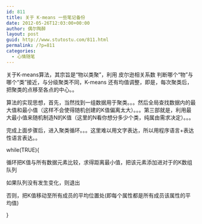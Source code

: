 ```yaml
---
id: 811
title: 关于 K-means 一些笔记备份
date: 2012-05-26T12:03:00+00:00
author: 偶尔陶醉
layout: post
guid: http://www.stutostu.com/811.html
permalink: /?p=811
categories:
  - 心情随笔
---
```

关于K-means算法，其宗旨是“物以类聚”，利用 皮尔逊相关系数 判断哪个“物”与哪个“类”接近，与分级聚类不同，K-means 还有均值调整，即是，每次聚类后，把聚类的点移至各点的中心。。



算法的实现思想，首先，当然找到一组数据用于聚类。。。然后全局查找数据内的最大值和最小值（这样不会使得随机创建的K值偏离太大）。。。第三部就是，利用最大最小值来随机制造N的K值（这里的N看你想分多少个类，纯属由需求决定）。。。

完成上面步骤后，进入聚类循环。。。这里难以用文字表达，所以用程序语言+表达性语言表达。。

while(TRUE){

循环把K值与所有数据元素比较，求得距离最小值，把该元素添加进对于的K数组队列

如果队列没有发生变化，则退出

否则，把K值移动至所有成员的平均位置处(即每个属性都是所有成员该属性的平均值)

}